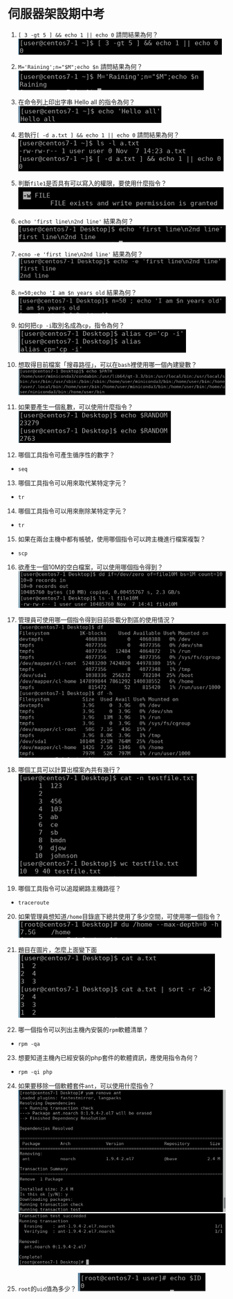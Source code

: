 # 伺服器架設期中考

1. `[ 3 -gt 5 ] && echo 1 || echo 0` 請問結果為何？
![midterm01][midterm01]

2. `M='Raining';n="$M";echo $n` 請問結果為何？
![midterm02][midterm02]

3. 在命令列上印出字串 Hello all 的指令為何？
![midterm03][midterm03]

4. 若執行`[ -d a.txt ] && echo 1 || echo 0` 請問結果為何？
![midterm04][midterm04]

5. 判斷`file1`是否具有可以寫入的權限，要使用什麼指令？
![midterm05][midterm05]

6. `echo 'first line\n2nd line'` 結果為何？
![midterm06][midterm06]

7. `ecno -e 'first line\n2nd line'` 結果為何？
![midterm07][midterm07]

8. `n=50;echo 'I am $n years old` 結果為何？
![midterm08][midterm08]

9. 如何把`cp -i`取別名成為`cp`，指令為何？
 ![midterm09][midterm09]

10. 想取得目前檔案「搜尋路徑」，可以在`bash`裡使用哪一個內建變數？
![midterm10][midterm10]

11. 如果要產生一個亂數，可以使用什麼指令？
![midterm11][midterm11]

12. 哪個工具指令可產生循序性的數字？
* `seq`

13. 哪個工具指令可以用來取代某特定字元？
* `tr`

14. 哪個工具指令可以用來刪除某特定字元？
* `tr`

15. 如果在兩台主機中都有帳號，使用哪個指令可以跨主機進行檔案複製？
* `scp`

16. 欲產生一個10M的空白檔案，可以使用哪個指令得到？
![midterm16][midterm16]

17. 管理員可使用哪一個指令得到目前掛載分割區的使用情況？
![midterm17][midterm17]

18. 哪個工具可以計算出檔案內共有幾行？
![midterm18][midterm18]

19. 哪個工具指令可以追蹤網路主機路徑？
* `traceroute`

20. 如果管理員想知道`/home`目錄底下總共使用了多少空間，可使用哪一個指令？
![midterm20][midterm20]

21. 題目在圖片，怎麼上面變下面
![midterm21][midterm21]

22. 哪一個指令可以列出主機內安裝的`rpm`軟體清單？
* `rpm -qa`

23. 想要知道主機內已經安裝的php套件的軟體資訊，應使用指令為何？
* `rpm -qi php`

24. 如果要移除一個軟體套件`ant`，可以使用什麼指令？
![midterm24-1][midterm24-1]
![midterm24-2][midterm24-2]

25. `root`的`uid`值為多少？
![midterm25][midterm25]


[midterm01]: source/midterm01.png
[midterm02]: source/midterm02.png
[midterm03]: source/midterm03.png
[midterm04]: https://github.com/dallas145/2023LInuxServer/blob/main/source/midterm04.png?raw=tru
[midterm05]: https://github.com/dallas145/2023LInuxServer/blob/main/source/midterm05.png?raw=tru
[midterm06]: https://github.com/dallas145/2023LInuxServer/blob/main/source/midterm06.png?raw=tru
[midterm07]: https://github.com/dallas145/2023LInuxServer/blob/main/source/midterm07.png?raw=tru
[midterm08]: https://github.com/dallas145/2023LInuxServer/blob/main/source/midterm08.png?raw=tru
[midterm09]: https://github.com/dallas145/2023LInuxServer/blob/main/source/midterm09.png?raw=tru
[midterm10]: https://github.com/dallas145/2023LInuxServer/blob/main/source/midterm10.png?raw=tru
[midterm11]: https://github.com/dallas145/2023LInuxServer/blob/main/source/midterm11.png?raw=tru
[midterm16]: https://github.com/dallas145/2023LInuxServer/blob/main/source/midterm16.png?raw=tru
[midterm17]: https://github.com/dallas145/2023LInuxServer/blob/main/source/midterm17.png?raw=tru
[midterm18]: https://github.com/dallas145/2023LInuxServer/blob/main/source/midterm18.png?raw=tru
[midterm20]: https://github.com/dallas145/2023LInuxServer/blob/main/source/midterm20.png?raw=tru
[midterm21]: https://github.com/dallas145/2023LInuxServer/blob/main/source/midterm21.png?raw=tru
[midterm24-1]: https://github.com/dallas145/2023LInuxServer/blob/main/source/midterm24-1.png?raw=tru
[midterm24-2]: https://github.com/dallas145/2023LInuxServer/blob/main/source/midterm24-2.png?raw=tru
[midterm25]: https://github.com/dallas145/2023LInuxServer/blob/main/source/midterm25.png?raw=tru
